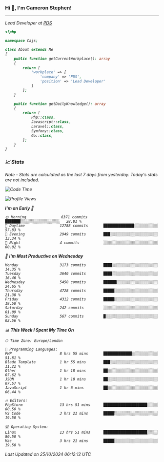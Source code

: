 ### Hi 👋, I'm Cameron Stephen!
<hr>
<p><em>Lead Developer at <a href="https://prindatasolutions.co.uk">PDS</a></p>


```php
<?php

namespace Cajs;

class About extends Me
{
    public function getCurrentWorkplace(): array
    {
        return [
            'workplace' => [
                'company' => 'PDS',
                'position' => 'Lead Developer'
            ]
        ];
    }

    public function getDailyKnowledge(): array
    {
        return [
            Php::class,
            Javascript::class,
            Laravel::class,
            Symfony::class,
            Go::class,
        ];
    }
}
```

### 📈 Stats
<p><em>Note - Stats are calculated as the last 7 days from yesterday. Today's stats are not included.</em></p>


<!--START_SECTION:waka-->
![Code Time](http://img.shields.io/badge/Code%20Time-4%2C037%20hrs%2038%20mins-blue)

![Profile Views](http://img.shields.io/badge/Profile%20Views-0-blue)

**I'm an Early 🐤** 

```text
🌞 Morning                6371 commits        ███████░░░░░░░░░░░░░░░░░░   28.81 % 
🌆 Daytime                12788 commits       ██████████████░░░░░░░░░░░   57.83 % 
🌃 Evening                2949 commits        ███░░░░░░░░░░░░░░░░░░░░░░   13.34 % 
🌙 Night                  4 commits           ░░░░░░░░░░░░░░░░░░░░░░░░░   00.02 % 
```
📅 **I'm Most Productive on Wednesday** 

```text
Monday                   3173 commits        ████░░░░░░░░░░░░░░░░░░░░░   14.35 % 
Tuesday                  3640 commits        ████░░░░░░░░░░░░░░░░░░░░░   16.46 % 
Wednesday                5450 commits        ██████░░░░░░░░░░░░░░░░░░░   24.65 % 
Thursday                 4728 commits        █████░░░░░░░░░░░░░░░░░░░░   21.38 % 
Friday                   4312 commits        █████░░░░░░░░░░░░░░░░░░░░   19.50 % 
Saturday                 242 commits         ░░░░░░░░░░░░░░░░░░░░░░░░░   01.09 % 
Sunday                   567 commits         █░░░░░░░░░░░░░░░░░░░░░░░░   02.56 % 
```


📊 **This Week I Spent My Time On** 

```text
🕑︎ Time Zone: Europe/London

💬 Programming Languages: 
PHP                      8 hrs 55 mins       █████████████░░░░░░░░░░░░   51.81 % 
Blade Template           1 hr 55 mins        ███░░░░░░░░░░░░░░░░░░░░░░   11.22 % 
Other                    1 hr 18 mins        ██░░░░░░░░░░░░░░░░░░░░░░░   07.62 % 
JSON                     1 hr 18 mins        ██░░░░░░░░░░░░░░░░░░░░░░░   07.57 % 
JavaScript               1 hr 6 mins         ██░░░░░░░░░░░░░░░░░░░░░░░   06.44 % 

🔥 Editors: 
PhpStorm                 13 hrs 51 mins      ████████████████████░░░░░   80.50 % 
VS Code                  3 hrs 21 mins       █████░░░░░░░░░░░░░░░░░░░░   19.50 % 

💻 Operating System: 
Linux                    13 hrs 51 mins      ████████████████████░░░░░   80.50 % 
Mac                      3 hrs 21 mins       █████░░░░░░░░░░░░░░░░░░░░   19.50 % 
```


 Last Updated on 25/10/2024 06:12:12 UTC
<!--END_SECTION:waka-->

